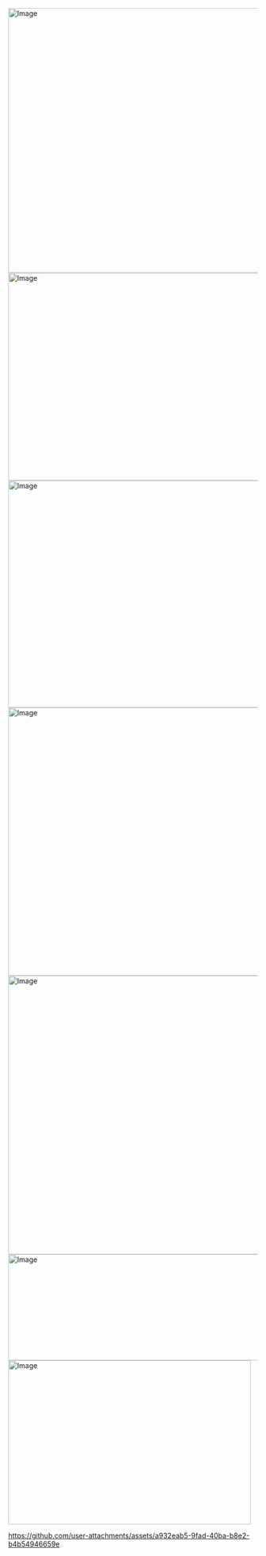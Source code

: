 <img width="1248" height="534" alt="Image" src="https://github.com/user-attachments/assets/57ef43b2-c5d8-456c-bce5-1394c4a29030" />
<img width="1188" height="419" alt="Image" src="https://github.com/user-attachments/assets/8b205b85-a9de-4612-b6b0-5e85b3291694" />
<img width="1138" height="458" alt="Image" src="https://github.com/user-attachments/assets/b27a1cef-ed11-4106-be36-4fb3220cb716" />
<img width="577" height="541" alt="Image" src="https://github.com/user-attachments/assets/bf781444-034d-4bd1-9566-37ab9273d5a7" />
<img width="1158" height="562" alt="Image" src="https://github.com/user-attachments/assets/bf8d8eff-7231-460a-85aa-067ba7f01eae" />
<img width="1175" height="214" alt="Image" src="https://github.com/user-attachments/assets/2a2b73b5-0e8c-4ad7-9293-c72fd30aaed3" />
<img width="490" height="331" alt="Image" src="https://github.com/user-attachments/assets/99c252fc-c074-497b-a1ab-8d0974979478" />

https://github.com/user-attachments/assets/a932eab5-9fad-40ba-b8e2-b4b54946659e


